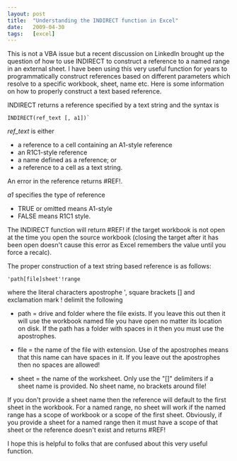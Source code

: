 ```yaml
---
layout: post
title:  "Understanding the INDIRECT function in Excel"
date:   2009-04-30
tags:   [excel]
---
```


This is not a VBA issue but a recent discussion on LinkedIn brought up
the question of how to use INDIRECT to construct a reference to a named
range in an external sheet. I have been using this very useful function
for years to programmatically construct references based on different
parameters which resolve to a specific workbook, sheet, name etc. Here
is some information on how to properly construct a text based reference.

INDIRECT returns a reference specified by a text string and the syntax
is

```
INDIRECT(ref_text [, a1])`
```

*ref_text* is either

* a reference to a cell containing an A1-style reference
* an R1C1-style reference
* a name defined as a reference; or
* a reference to a cell as a text string.

An error in the reference returns #REF!.

*a1* specifies the type of reference

* TRUE or omitted means A1-style
* FALSE means R1C1 style.

The INDIRECT function will return #REF! if the target workbook is not
open at the time you open the source workbook (closing the target after
it has been open doesn't cause this error as Excel remembers the value
until you force a recalc).

The proper construction of a text string based reference is as follows:

```
'path[file]sheet'!range
```

where the literal characters apostrophe ', square brackets [] and
exclamation mark ! delimit the following

* path = drive and folder where the file exists. If you leave this out
then it will use the workbook named file you have open no matter its
location on disk. If the path has a folder with spaces in it then you
must use the apostrophes.

* file = the name of the file with extension. Use of the apostrophes means
that this name can have spaces in it. If you leave out the apostrophes
then no spaces are allowed!

* sheet = the name of the worksheet. Only use the "[]" delimiters if a
sheet name is provided. No sheet name, no brackets around file!

If you don't provide a sheet name then the reference will default to the
first sheet in the workbook. For a named range, no sheet will work if
the named range has a scope of workbook or a scope of the first sheet.
Obviously, if you provide a sheet for a named range then it must have a
scope of that sheet or the reference doesn't exist and returns #REF!

I hope this is helpful to folks that are confused about this very useful
function.
